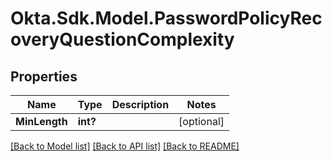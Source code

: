 # Okta.Sdk.Model.PasswordPolicyRecoveryQuestionComplexity
## Properties

Name | Type | Description | Notes
------------ | ------------- | ------------- | -------------
**MinLength** | **int?** |  | [optional] 

[[Back to Model list]](../README.md#documentation-for-models) [[Back to API list]](../README.md#documentation-for-api-endpoints) [[Back to README]](../README.md)

